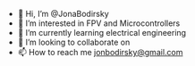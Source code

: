 - 👋 Hi, I’m @JonaBodirsky
- 👀 I’m interested in FPV and Microcontrollers
- 🌱 I’m currently learning electrical engineering
- 💞️ I’m looking to collaborate on 
- 📫 How to reach me jonbodirsky@gmail.com

<!---
JonaBod/JonaBod is a ✨ special ✨ repository because its `README.md` (this file) appears on your GitHub profile.
You can click the Preview link to take a look at your changes.
--->
